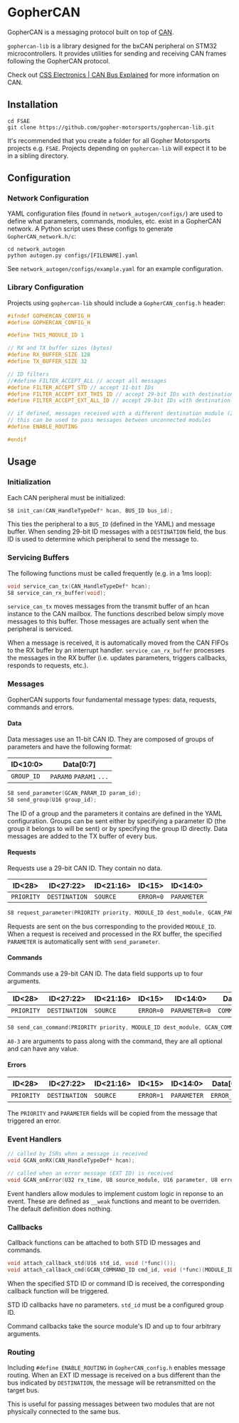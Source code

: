 # GopherCAN

GopherCAN is a messaging protocol built on top of [CAN](https://en.wikipedia.org/wiki/CAN_bus).

`gophercan-lib` is a library designed for the bxCAN peripheral on STM32 microcontrollers. It provides utilities for sending and receiving CAN frames following the GopherCAN protocol.

Check out [CSS Electronics | CAN Bus Explained](https://www.csselectronics.com/pages/can-bus-simple-intro-tutorial) for more information on CAN.

## Installation

```
cd FSAE
git clone https://github.com/gopher-motorsports/gophercan-lib.git
```

It's recommended that you create a folder for all Gopher Motorsports projects e.g. `FSAE`. Projects depending on `gophercan-lib` will expect it to be in a sibling directory.

## Configuration

### Network Configuration

YAML configuration files (found in `network_autogen/configs/`) are used to define what parameters, commands, modules, etc. exist in a GopherCAN network. A Python script uses these configs to generate `GopherCAN_network.h/c`:
```
cd network_autogen
python autogen.py configs/[FILENAME].yaml
```

See `network_autogen/configs/example.yaml` for an example configuration.

### Library Configuration

Projects using `gophercan-lib` should include a `GopherCAN_config.h` header:

```c
#ifndef GOPHERCAN_CONFIG_H
#define GOPHERCAN_CONFIG_H

#define THIS_MODULE_ID 1

// RX and TX buffer sizes (bytes)
#define RX_BUFFER_SIZE 128
#define TX_BUFFER_SIZE 32

// ID filters
//#define FILTER_ACCEPT_ALL // accept all messages
#define FILTER_ACCEPT_STD // accept 11-bit IDs
#define FILTER_ACCEPT_EXT_THIS_ID // accept 29-bit IDs with destination = THIS_MODULE_ID
#define FILTER_ACCEPT_EXT_ALL_ID // accept 29-bit IDs with destination = ALL_MODULES_ID

// if defined, messages received with a different destination module (29-bit ID) will be retransmitted
// this can be used to pass messages between unconnected modules
#define ENABLE_ROUTING

#endif
```

## Usage

### Initialization

Each CAN peripheral must be initialized:

```c
S8 init_can(CAN_HandleTypeDef* hcan, BUS_ID bus_id);
```

This ties the peripheral to a `BUS_ID` (defined in the YAML) and message buffer. When sending 29-bit ID messages with a `DESTINATION` field, the bus ID is used to determine which peripheral to send the message to.

### Servicing Buffers

The following functions must be called frequently (e.g. in a 1ms loop):
```c
void service_can_tx(CAN_HandleTypeDef* hcan);
S8 service_can_rx_buffer(void);
```

`service_can_tx` moves messages from the transmit buffer of an hcan instance to the CAN mailbox. The functions described below simply move messages to this buffer. Those messages are actually sent when the peripheral is serviced.

When a message is received, it is automatically moved from the CAN FIFOs to the RX buffer by an interrupt handler. `service_can_rx_buffer` processes the messages in the RX buffer (i.e. updates parameters, triggers callbacks, responds to requests, etc.). 

### Messages

GopherCAN supports four fundamental message types: data, requests, commands and errors.

#### Data

Data messages use an 11-bit CAN ID. They are composed of groups of parameters and have the following format:

| ID<10:0> | Data[0:7] |
| --- | --- |
| `GROUP_ID` | `PARAM0` `PARAM1` `...` |

```c
S8 send_parameter(GCAN_PARAM_ID param_id);
S8 send_group(U16 group_id);
```

The ID of a group and the parameters it contains are defined in the YAML configuration. Groups can be sent either by specifying a parameter ID (the group it belongs to will be sent) or by specifying the group ID directly. Data messages are added to the TX buffer of every bus.

#### Requests

Requests use a 29-bit CAN ID. They contain no data.

| ID<28> | ID<27:22> | ID<21:16> | ID<15> | ID<14:0> |
| --- | --- | --- | --- | --- |
| `PRIORITY` | `DESTINATION` | `SOURCE` | `ERROR=0` | `PARAMETER` |

```c
S8 request_parameter(PRIORITY priority, MODULE_ID dest_module, GCAN_PARAM_ID parameter);
```

Requests are sent on the bus corresponding to the provided `MODULE_ID`. When a request is received and processed in the RX buffer, the specified `PARAMETER` is automatically sent with `send_parameter`.

#### Commands

Commands use a 29-bit CAN ID. The data field supports up to four arguments.

| ID<28> | ID<27:22> | ID<21:16> | ID<15> | ID<14:0> | Data[0] | Data[1] | Data[2] | Data[3] | Data[4] | Data[5:7] |
| --- | --- | --- | --- | --- | --- | --- | --- | --- | --- | --- |
| `PRIORITY` | `DESTINATION` | `SOURCE` | `ERROR=0` | `PARAMETER=0` | `COMMAND_ID` | `A0` | `A1` | `A2` | `A3` | 0 |

```c
S8 send_can_command(PRIORITY priority, MODULE_ID dest_module, GCAN_COMMAND_ID command_id, U8 a0, U8 a1, U8 a2, U8 a3);
```

`A0-3` are arguments to pass along with the command, they are all optional and can have any value.

#### Errors

| ID<28> | ID<27:22> | ID<21:16> | ID<15> | ID<14:0> | Data[0] | Data[1:7] |
| --- | --- | --- | --- | --- | --- | --- |
| `PRIORITY` | `DESTINATION` | `SOURCE` | `ERROR=1` | `PARAMETER` | `ERROR_ID` | 0 |

The `PRIORITY` and `PARAMETER` fields will be copied from the message that triggered an error.

### Event Handlers

```c
// called by ISRs when a message is received
void GCAN_onRX(CAN_HandleTypeDef* hcan);

// called when an error message (EXT ID) is received
void GCAN_onError(U32 rx_time, U8 source_module, U16 parameter, U8 error_id);
```

Event handlers allow modules to implement custom logic in reponse to an event. These are defined as `__weak` functions and meant to be overriden. The default definition does nothing.

### Callbacks

Callback functions can be attached to both STD ID messages and commands.

```c
void attach_callback_std(U16 std_id, void (*func)());
void attach_callback_cmd(GCAN_COMMAND_ID cmd_id, void (*func)(MODULE_ID, U8, U8, U8, U8));
```

When the specified STD ID or command ID is received, the corresponding callback function will be triggered.

STD ID callbacks have no parameters. `std_id` must be a configured group ID.

Command callbacks take the source module's ID and up to four arbitrary arguments.

### Routing

Including `#define ENABLE_ROUTING` in `GopherCAN_config.h` enables message routing. When an EXT ID message is received on a bus different than the bus indicated by `DESTINATION`, the message will be retransmitted on the target bus.

This is useful for passing messages between two modules that are not physically connected to the same bus.